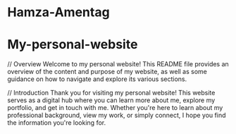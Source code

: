 # Hamza-Amentag
# My-personal-website
// Overview
Welcome to my personal website! This README file provides an overview 
of the content and purpose of my website, as well as some guidance on 
how to navigate and explore its various sections.

// Introduction
Thank you for visiting my personal website! This website serves as 
a digital hub where you can learn more about me, explore my portfolio, 
and get in touch with me. Whether you're here to learn about my 
professional background, view my work, or simply connect, I hope you 
find the information you're looking for.